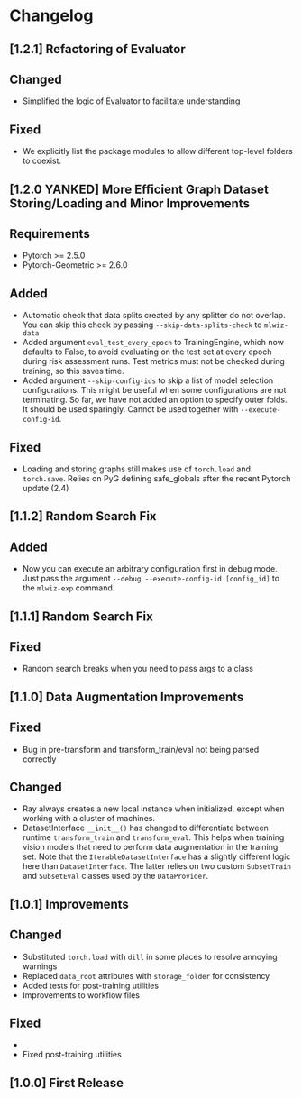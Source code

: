 # Changelog

## [1.2.1] Refactoring of Evaluator

## Changed

- Simplified the logic of Evaluator to facilitate understanding

## Fixed

- We explicitly list the package modules to allow different top-level folders to coexist.


## [1.2.0 YANKED] More Efficient Graph Dataset Storing/Loading and Minor Improvements

## Requirements

- Pytorch >= 2.5.0
- Pytorch-Geometric >= 2.6.0

## Added

- Automatic check that data splits created by any splitter do not overlap. You can skip this check by passing `--skip-data-splits-check` to `mlwiz-data`
- Added argument `eval_test_every_epoch` to TrainingEngine, which now defaults to False, to avoid evaluating on the test set at every epoch during risk assessment runs. Test metrics must not be checked during training, so this saves time. 
- Added argument `--skip-config-ids` to skip a list of model selection configurations. This might be useful when some configurations are not terminating. So far, we have not added an option to specify outer folds. It should be used sparingly. Cannot be used together with `--execute-config-id`.

## Fixed

- Loading and storing graphs still makes use of `torch.load` and `torch.save`. Relies on PyG defining safe_globals after the recent Pytorch update (2.4)

## [1.1.2] Random Search Fix

## Added

- Now you can execute an arbitrary configuration first in debug mode. Just pass the argument `--debug --execute-config-id [config_id]` to the `mlwiz-exp` command.


## [1.1.1] Random Search Fix

## Fixed

- Random search breaks when you need to pass args to a class


## [1.1.0] Data Augmentation Improvements

## Fixed

- Bug in pre-transform and transform_train/eval not being parsed correctly

## Changed

- Ray always creates a new local instance when initialized, except when working with a cluster of machines.
- DatasetInterface `__init__()` has changed to differentiate between runtime `transform_train` and `transform_eval`. 
  This helps when training vision models that need to perform data augmentation in the training set.
  Note that the `IterableDatasetInterface` has a slightly different logic here than `DatasetInterface`. 
  The latter relies on two custom `SubsetTrain` and `SubsetEval` classes used by the `DataProvider`.

  
## [1.0.1] Improvements

## Changed

- Substituted `torch.load` with `dill` in some places to resolve annoying warnings
- Replaced `data_root` attributes with `storage_folder` for consistency
- Added tests for post-training utilities
- Improvements to workflow files

## Fixed
- 
- Fixed post-training utilities


## [1.0.0] First Release
